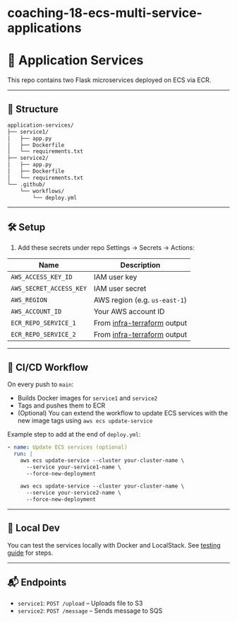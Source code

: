 # coaching-18-ecs-multi-service-applications

# 🚀 Application Services

This repo contains two Flask microservices deployed on ECS via ECR.

---

## 📁 Structure
```bash
application-services/
├── service1/
│   ├── app.py
│   ├── Dockerfile
│   └── requirements.txt
├── service2/
│   ├── app.py
│   ├── Dockerfile
│   └── requirements.txt
└── .github/
    └── workflows/
        └── deploy.yml
```

---

## 🛠️ Setup
1. Add these secrets under repo Settings → Secrets → Actions:

| Name                    | Description                       |
|-------------------------|-----------------------------------|
| `AWS_ACCESS_KEY_ID`     | IAM user key                      |
| `AWS_SECRET_ACCESS_KEY` | IAM user secret                   |
| `AWS_REGION`            | AWS region (e.g. `us-east-1`)     |
| `AWS_ACCOUNT_ID`        | Your AWS account ID               |
| `ECR_REPO_SERVICE_1`    | From [infra-terraform](https://github.com/your-org/infra-terraform) output             |
| `ECR_REPO_SERVICE_2`    | From [infra-terraform](https://github.com/your-org/infra-terraform) output             |

---

## 🔄 CI/CD Workflow
On every push to `main`:
- Builds Docker images for `service1` and `service2`
- Tags and pushes them to ECR
- (Optional) You can extend the workflow to update ECS services with the new image tags using `aws ecs update-service`

Example step to add at the end of `deploy.yml`:
```yaml
- name: Update ECS services (optional)
  run: |
    aws ecs update-service --cluster your-cluster-name \
      --service your-service1-name \
      --force-new-deployment

    aws ecs update-service --cluster your-cluster-name \
      --service your-service2-name \
      --force-new-deployment
```

---

## 🧪 Local Dev
You can test the services locally with Docker and LocalStack. See [testing guide](#) for steps.

---

## 📬 Endpoints
- `service1`: `POST /upload` – Uploads file to S3
- `service2`: `POST /message` – Sends message to SQS

